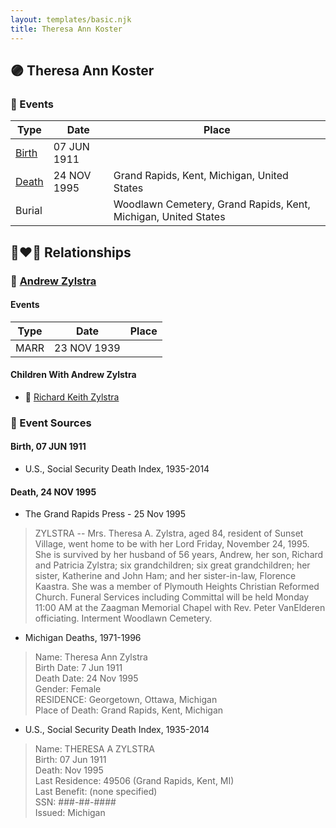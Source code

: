 ```yaml
---
layout: templates/basic.njk
title: Theresa Ann Koster
---
```

## 🟣 Theresa Ann Koster

### 📆 Events

Type | Date | Place
------ | ------ | ------
[Birth](#event-0) | 07 JUN 1911 |
[Death](#event-1) | 24 NOV 1995 | Grand Rapids, Kent, Michigan, United States
Burial |  | Woodlawn Cemetery, Grand Rapids, Kent, Michigan, United States

## 👩‍❤️‍👨 Relationships

### 🔵 [Andrew Zylstra](/people/4/44051626)

#### Events

Type | Date | Place
------ | ------ | ------
MARR | 23 NOV 1939 |
#### Children With Andrew Zylstra
* 🔵 [Richard Keith Zylstra](/people/8/82104984)
### 📰 Event Sources

#### <a id="event-0"></a> Birth, 07 JUN 1911
* U.S., Social Security Death Index, 1935-2014

#### <a id="event-1"></a> Death, 24 NOV 1995
* The Grand Rapids Press  - 25 Nov 1995
>   
  > ZYLSTRA -- Mrs. Theresa A. Zylstra, aged 84, resident of Sunset Village, went home to be with her Lord Friday, November 24, 1995. She is survived by her husband of 56 years, Andrew, her son, Richard and Patricia Zylstra; six grandchildren; six great grandchildren; her sister, Katherine and John Ham; and her sister-in-law, Florence Kaastra. She was a member of Plymouth Heights Christian Reformed Church. Funeral Services including Committal will be held Monday 11:00 AM at the Zaagman Memorial Chapel with Rev. Peter VanElderen officiating. Interment Woodlawn Cemetery.
* Michigan Deaths, 1971-1996
>   
  > Name: Theresa Ann Zylstra  
  > Birth Date: 7 Jun 1911  
  > Death Date: 24 Nov 1995  
  > Gender: Female  
  > RESIDENCE: Georgetown, Ottawa, Michigan  
  > Place of Death: Grand Rapids, Kent, Michigan
* U.S., Social Security Death Index, 1935-2014
>   
  > Name: THERESA A ZYLSTRA  
  > Birth: 07 Jun 1911  
  > Death: Nov 1995  
  > Last Residence: 49506 (Grand Rapids, Kent, MI)  
  > Last Benefit: (none specified)  
  > SSN: ###-##-####  
  > Issued: Michigan
